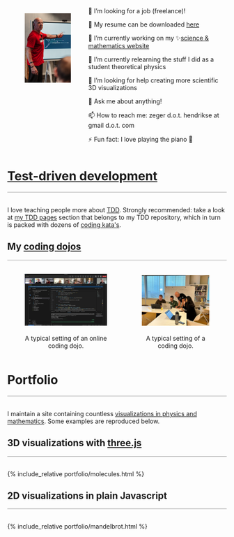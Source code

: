 <div style="display: flex;">
<figure style="float: left; width: 25%; ">
    <img src="images/zeger-teaching-1.png" alt="Zeger" />
</figure>
<div style="float: left; width: 75%; vertical-align: top;">
🔭 I’m looking for a job (freelance)!</li>

📝 My resume can be downloaded <a href="https://www.hendrikse.name/cvWeb.docx.pdf">here</a>

👯 I’m currently working on my ✨<a href="https://www.hendrikse.name/science/">science &amp; mathematics website</a>

🌱 I’m currently relearning the stuff I did as a student theoretical physics

🤔 I’m looking for help creating more scientific 3D visualizations

💬 Ask me about anything!

📫 How to reach me: zeger d.o.t. hendrikse at gmail d.o.t. com

⚡ Fun fact: I love playing the piano 🎹</li>
</div>
</div>
<p style="clear: both;"></p>


# [Test-driven development](https://www.hendrikse.name/tdd/index.html)
<div style="border-top: 2px solid #cccccc"><br/></div>

I love teaching people more about [TDD](https://www.hendrikse.name/tdd/).
Strongly recommended: take a look at [my TDD pages](https://www.hendrikse.name/tdd/) 
section that belongs to my TDD repository, which in turn is packed with dozens of 
[coding kata&apos;s](https://www.hendrikse.name/tdd/katas/index.html).

## My [coding dojos](https://www.hendrikse.name/dojo/index.html)
<div style="border-top: 1px solid #999999"><br/></div>

<div style="display: flex; align-items: flex-end;">
<figure style="float: left; width: 55%; text-align: center">
  <a href="https://www.hendrikse.name/tdd/dojo.html">
    <img alt="Online dojo" src="images/DojoInAction.png"/>
  </a>&nbsp;&nbsp;&nbsp;
  <figcaption>A typical setting of an online coding dojo.</figcaption>
</figure>
<figure style="float: right; width: 45%; text-align: center">
  <a href="https://www.hendrikse.name/tdd/dojo.html">
    <img src="images/zeger_teaching.jpg" alt="Coding dojo"/>
  </a>
  <figcaption><br/>A typical setting of a coding dojo.</figcaption>
</figure>
</div>
<p style="clear: both;"></p>


# Portfolio
<div style="border-top: 2px solid #cccccc"><br/></div>

I maintain a site containing countless [visualizations in physics and mathematics](https://www.hendrikse.name/science/).
Some examples are reproduced below.

## 3D visualizations with [three.js](https://threejs.org/)
<div style="border-top: 1px solid #999999"><br/></div>

{% include_relative portfolio/molecules.html %}

<p style="clear: both;"></p>

## 2D visualizations in plain Javascript
<div style="border-top: 1px solid #999999"><br/></div>

{% include_relative portfolio/mandelbrot.html %}

<p style="clear: both;"></p>
